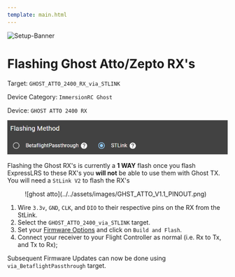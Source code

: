 ```yaml
---
template: main.html
---
```


![Setup-Banner](https://raw.githubusercontent.com/ExpressLRS/ExpressLRS-hardware/master/img/quick-start.png)

# Flashing Ghost Atto/Zepto RX's

Target: `GHOST_ATTO_2400_RX_via_STLINK`

Device Category: `ImmersionRC Ghost`

Device: `GHOST ATTO 2400 RX`

![via STLink](../../assets/images/Method_RX_STLink-stm.png)

Flashing the Ghost RX's is currently a **1 WAY** flash once you flash ExpressLRS to these RX's you **will not** be able to use them with Ghost TX.  You will need a `StLink V2` to flash the RX's

<figure markdown>
![ghost atto](../../assets/images/GHST_ATTO_V1.1_PINOUT.png)
</figure>

1. Wire `3.3v`, `GND`, `CLK`, and `DIO` to their respective pins on the RX from the StLink.
2. Select the `GHOST_ATTO_2400_via_STLINK` target.
3. Set your [Firmware Options](../firmware-options.md) and click on `Build and Flash`.
4. Connect your receiver to your Flight Controller as normal (i.e. Rx to Tx, and Tx to Rx);

Subsequent Firmware Updates can now be done using `via_BetaflightPassthrough` target.

